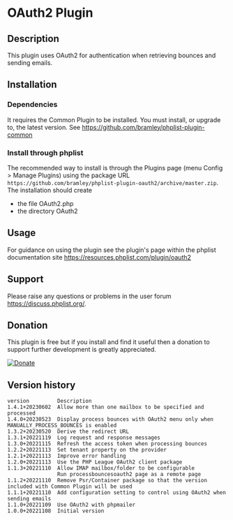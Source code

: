 # OAuth2 Plugin #

## Description ##

This plugin uses OAuth2 for authentication when retrieving bounces and sending emails.

## Installation ##

### Dependencies ###

It requires the Common Plugin to be installed. You must install, or upgrade to, the latest version. See <https://github.com/bramley/phplist-plugin-common>

### Install through phplist ###

The recommended way to install is through the Plugins page (menu Config > Manage Plugins) using the package
URL `https://github.com/bramley/phplist-plugin-oauth2/archive/master.zip`.
The installation should create

* the file OAuth2.php
* the directory OAuth2

## Usage ##

For guidance on using the plugin see the plugin's page within the phplist documentation site <https://resources.phplist.com/plugin/oauth2>

## Support ##

Please raise any questions or problems in the user forum <https://discuss.phplist.org/>.

## Donation ##

This plugin is free but if you install and find it useful then a donation to support further development is greatly appreciated.

[![Donate](https://www.paypalobjects.com/en_US/i/btn/btn_donate_LG.gif)](https://www.paypal.com/cgi-bin/webscr?cmd=_s-xclick&hosted_button_id=W5GLX53WDM7T4)

## Version history ##

    version         Description
    1.4.1+20230602  Allow more than one mailbox to be specified and processed
    1.4.0+20230523  Display process bounces with OAuth2 menu only when MANUALLY_PROCESS_BOUNCES is enabled
    1.3.2+20230520  Derive the redirect URL
    1.3.1+20221119  Log request and response messages
    1.3.0+20221115  Refresh the access token when processing bounces
    1.2.2+20221113  Set tenant property on the provider
    1.2.1+20221113  Improve error handling
    1.2.0+20221113  Use the PHP League OAuth2 client package
    1.1.3+20221110  Allow IMAP mailbox/folder to be configurable
                    Run processbouncesoauth2 page as a remote page
    1.1.2+20221110  Remove Psr/Container package so that the version included with Common Plugin will be used
    1.1.1+20221110  Add configuration setting to control using OAuth2 when sending emails
    1.1.0+20221109  Use OAuth2 with phpmailer
    1.0.0+20221108  Initial version
